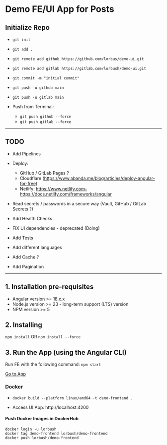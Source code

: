 # Demo FE/UI App for Posts

## Initialize Repo

- `git init`

- `git add .`

- `git remote add github https://github.com/lorbus/demo-ui.git`
- `git remote add gitlab https://gitlab.com/lorbush/demo-ui.git`

- `git commit -m "initial commit"`

- `git push -u github main`
- `git push -u gitlab main`

- Push from Terminal:
  - `git push github --force`
  - `git push gitlab --force`

-----------------------------------------------------
## TODO

- Add Pipelines

- Deploy:
  - GitHub / GitLab Pages ?
  - Cloudflare (https://www.abanda.me/blog/articles/deploy-angular-for-free)
  - Netlify: https://www.netlify.com- https://docs.netlify.com/frameworks/angular

- Read secrets / passwords in a secure way (Vault, GitHub / GitLab Secrets ?)

- Add Health Checks

- FIX UI dependencies - deprecated (Doing)
- Add Tests

- Add different languages

- Add Cache ?

- Add Pagination

------------------------------------------------------

## 1. Installation pre-requisites

- Angular version >= 18.x.x
- Node.js version >= 23 - long-term support (LTS) version
- NPM version >= 5

## 2. Installing

`npm install` OR `npm install --force`

## 3. Run the App (using the Angular CLI)

Run FE with the following command:
`npm start`

[Go to App](http://localhost:4200)

### Docker

- `docker build --platform linux/amd64 -t demo-frontend .`

- Access UI App: http://localhost:4200

#### Push Docker Images in DockerHub

    docker login -u lorbush
    docker tag demo-frontend lorbush/demo-frontend
    docker push lorbush/demo-frontend
